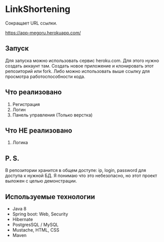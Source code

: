 # LinkShortening

Сокращает URL ссылки.

https://app-megoru.herokuapp.com/ <br>

## Запуск
Для запуска можно использовать сервис heroku.com. Для этого нужно создать аккаунт там.
Создать новое приложение и клонировать этот репозиторий или fork.
Либо можно использовать выше ссылку для просмотра работоспособности кода.

## Что реализовано
1. Регистрация
2. Логин
3. Панель управления (Только верстка)

## Что НЕ реализовано
1. Логика

## P. S.
В репозитории хранится в общем доступе: ip, login, password для доступа к нужной БД.
Я понимаю что это небезопасно, но этот проект выложен с целью демонстрации.

## Используемые технологии

- Java 8
- Spring boot: Web, Security
- Hibernate
- PostgresSQL / MySQL
- Mustache, HTML, CSS
- Maven

